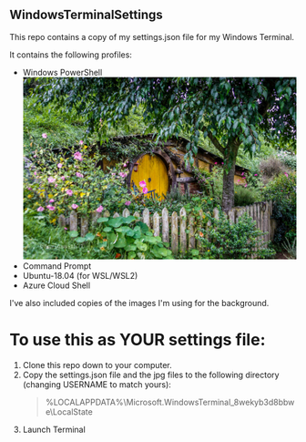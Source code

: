 ## WindowsTerminalSettings

This repo contains a copy of my settings.json file for my Windows Terminal.

It contains the following profiles:
* Windows PowerShell
![PowerShell](Hobbiton.jpg)
* Command Prompt
* Ubuntu-18.04 (for WSL/WSL2)
* Azure Cloud Shell

I've also included copies of the images I'm using for the background.  

# To use this as YOUR settings file:
1. Clone this repo down to your computer.
2. Copy the settings.json file and the jpg files to the following directory (changing USERNAME to match yours):
    >%LOCALAPPDATA%\Microsoft.WindowsTerminal_8wekyb3d8bbwe\LocalState
3. Launch Terminal
